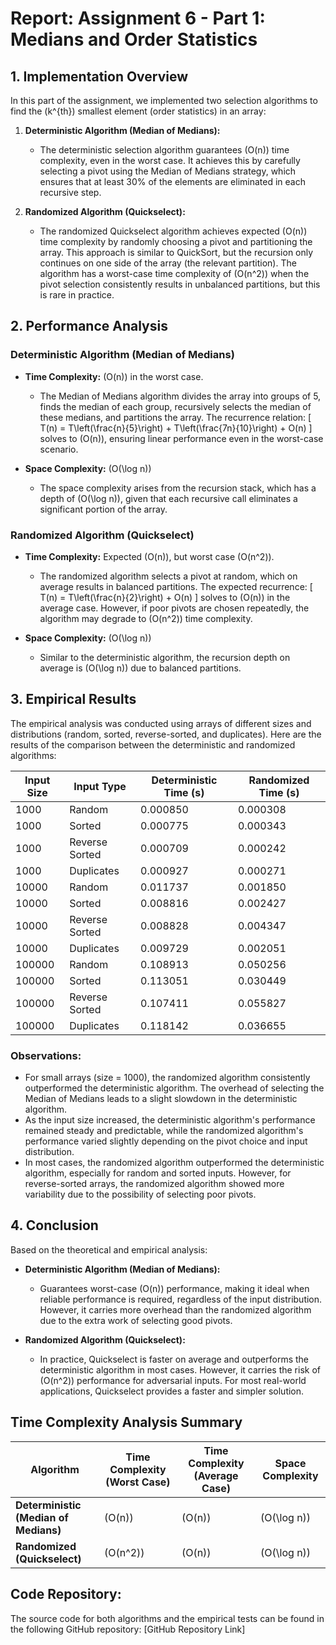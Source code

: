 # Report: Assignment 6 - Part 1: Medians and Order Statistics

## 1. Implementation Overview

In this part of the assignment, we implemented two selection algorithms to find the \(k^{th}\) smallest element (order statistics) in an array:

1. **Deterministic Algorithm (Median of Medians):**
   - The deterministic selection algorithm guarantees \(O(n)\) time complexity, even in the worst case. It achieves this by carefully selecting a pivot using the Median of Medians strategy, which ensures that at least 30% of the elements are eliminated in each recursive step.
   
2. **Randomized Algorithm (Quickselect):**
   - The randomized Quickselect algorithm achieves expected \(O(n)\) time complexity by randomly choosing a pivot and partitioning the array. This approach is similar to QuickSort, but the recursion only continues on one side of the array (the relevant partition). The algorithm has a worst-case time complexity of \(O(n^2)\) when the pivot selection consistently results in unbalanced partitions, but this is rare in practice.

## 2. Performance Analysis

### Deterministic Algorithm (Median of Medians)

- **Time Complexity:** \(O(n)\) in the worst case.
  - The Median of Medians algorithm divides the array into groups of 5, finds the median of each group, recursively selects the median of these medians, and partitions the array. The recurrence relation:
  \[
  T(n) = T\left(\frac{n}{5}\right) + T\left(\frac{7n}{10}\right) + O(n)
  \]
  solves to \(O(n)\), ensuring linear performance even in the worst-case scenario.
  
- **Space Complexity:** \(O(\log n)\)
  - The space complexity arises from the recursion stack, which has a depth of \(O(\log n)\), given that each recursive call eliminates a significant portion of the array.

### Randomized Algorithm (Quickselect)

- **Time Complexity:** Expected \(O(n)\), but worst case \(O(n^2)\).
  - The randomized algorithm selects a pivot at random, which on average results in balanced partitions. The expected recurrence:
  \[
  T(n) = T\left(\frac{n}{2}\right) + O(n)
  \]
  solves to \(O(n)\) in the average case. However, if poor pivots are chosen repeatedly, the algorithm may degrade to \(O(n^2)\) time complexity.

- **Space Complexity:** \(O(\log n)\)
  - Similar to the deterministic algorithm, the recursion depth on average is \(O(\log n)\) due to balanced partitions.

## 3. Empirical Results

The empirical analysis was conducted using arrays of different sizes and distributions (random, sorted, reverse-sorted, and duplicates). Here are the results of the comparison between the deterministic and randomized algorithms:

| **Input Size** | **Input Type**    | **Deterministic Time (s)** | **Randomized Time (s)**  |
|----------------|-------------------|----------------------------|--------------------------|
| 1000           | Random            | 0.000850                   | 0.000308                 |
| 1000           | Sorted            | 0.000775                   | 0.000343                 |
| 1000           | Reverse Sorted    | 0.000709                   | 0.000242                 |
| 1000           | Duplicates        | 0.000927                   | 0.000271                 |
| 10000          | Random            | 0.011737                   | 0.001850                 |
| 10000          | Sorted            | 0.008816                   | 0.002427                 |
| 10000          | Reverse Sorted    | 0.008828                   | 0.004347                 |
| 10000          | Duplicates        | 0.009729                   | 0.002051                 |
| 100000         | Random            | 0.108913                   | 0.050256                 |
| 100000         | Sorted            | 0.113051                   | 0.030449                 |
| 100000         | Reverse Sorted    | 0.107411                   | 0.055827                 |
| 100000         | Duplicates        | 0.118142                   | 0.036655                 |

### Observations:

- For small arrays (size = 1000), the randomized algorithm consistently outperformed the deterministic algorithm. The overhead of selecting the Median of Medians leads to a slight slowdown in the deterministic algorithm.
- As the input size increased, the deterministic algorithm's performance remained steady and predictable, while the randomized algorithm's performance varied slightly depending on the pivot choice and input distribution.
- In most cases, the randomized algorithm outperformed the deterministic algorithm, especially for random and sorted inputs. However, for reverse-sorted arrays, the randomized algorithm showed more variability due to the possibility of selecting poor pivots.

## 4. Conclusion

Based on the theoretical and empirical analysis:

- **Deterministic Algorithm (Median of Medians):** 
  - Guarantees worst-case \(O(n)\) performance, making it ideal when reliable performance is required, regardless of the input distribution. However, it carries more overhead than the randomized algorithm due to the extra work of selecting good pivots.
  
- **Randomized Algorithm (Quickselect):** 
  - In practice, Quickselect is faster on average and outperforms the deterministic algorithm in most cases. However, it carries the risk of \(O(n^2)\) performance for adversarial inputs. For most real-world applications, Quickselect provides a faster and simpler solution.

## Time Complexity Analysis Summary

| **Algorithm**               | **Time Complexity (Worst Case)** | **Time Complexity (Average Case)** | **Space Complexity** |
|-----------------------------|-----------------------------------|-------------------------------------|----------------------|
| **Deterministic (Median of Medians)** | \(O(n)\)                          | \(O(n)\)                            | \(O(\log n)\)         |
| **Randomized (Quickselect)**         | \(O(n^2)\)                        | \(O(n)\)                            | \(O(\log n)\)         |

## Code Repository:

The source code for both algorithms and the empirical tests can be found in the following GitHub repository: [GitHub Repository Link]

